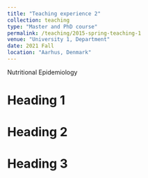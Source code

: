 ```yaml
---
title: "Teaching experience 2"
collection: teaching
type: "Master and PhD course"
permalink: /teaching/2015-spring-teaching-1
venue: "University 1, Department"
date: 2021 Fall
location: "Aarhus, Denmark"
---
```

Nutritional Epidemiology

Heading 1
======

Heading 2
======

Heading 3
======
